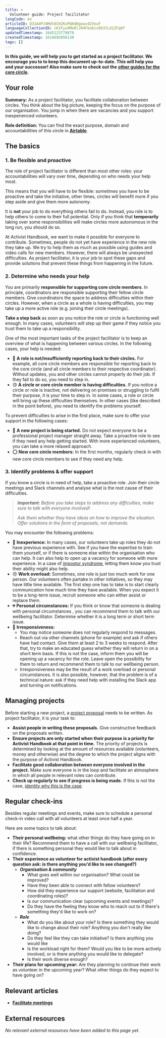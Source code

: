 ```yaml
---
title: >
  Volunteer guide: Project facilitator
langCode: en
articleID: D31A4PJ4Mdt8CH2KxPQ0d0geax42VeuF
languageCollectionID: cK1Fyu9Me0lJR4Fkobic6b3lLd1ZFq0f
updatedTimestamp: 1645123779870
createdTimestamp: 1614692056130
tags: []
---
```


**In this guide, we will help you to get started as a project facilitator. We encourage you to to keep this document up-to-date. This will help you and your successor! Also make sure to check out the** [**other guides for the core circle**](/support/core)**.**

## Your role

**Summary:** As a project facilitator, you facilitate collaboration between circles. You think about the big picture, keeping the focus on the purpose of our organisation. You jump in when there are vacancies and you support inexperienced volunteers.

**Role definition:** You can find the exact purpose, domain and accountabilities of this circle in [**Airtable**](https://airtable.com/shrgU5rF75woG9SHq/tbloV4g8loVisebVz/viwwMs1CKcvYURh2R/recKx1fPlHsMAnvwq).

## The basics

### 1\. Be flexible and proactive

The role of project facilitator is different than most other roles: your accountabilities will vary over time, depending on who needs your help most.

This means that you will have to be flexible: sometimes you have to be proactive and take the initiative, other times, circles will benefit more if you step aside and give them more autonomy.

It is **not** your job to do everything others fail to do. Instead, you role is to help others to come to their full potential. Only if you think that **temporarily** taking over some responsibilities will make circles more autonomous in the long run, you should do so.

At Activist Handbook, we want to make it possible for everyone to contribute. Sometimes, people do not yet have experience in the new role they take up. We try to help them as much as possible using guides and video calls for new members. However, there will always be unexpected difficulties. As project facilitator, it is your job to spot these gaps and provide solutions that prevent these things from happening in the future.

### 2\. Determine who needs your help

You are primarily **responsible for supporting core circle members**. In principle, coordinators are responsible supporting their fellow circle members. Give coordinators the space to address difficulties within their circles. However, when a circle as a whole is having difficulties, you may take up a more active role (e.g. joining their circle meetings).

**Take a step back** as soon as you notice the role or circle is functioning well enough. In many cases, volunteers will step up their game if they notice you trust them to take up a responsibility.

One of the most important tasks of the project facilitator is to keep an overview of what is happening between various circles. In the following cases, your help is needed:

-   💬 **A role is not/insufficiently reporting back to their circles.** For example, all core circle members are responsible for reporting back to the core circle (and all circle members to their respective coordinator). Without updates, you and other circles cannot properly do their job. If they fail to do so, you need to step in.
-   😓 **A circle or core circle member is having difficulties.** If you notice a circle or role is inactive, not delivering on promises or struggling to fulfil their purpose, it is your time to step in. In some cases, a role or circle will bring up these difficulties themselves. In other cases (like described in the point before), you need to identify the problems yourself.

To prevent difficulties to arise in the first place, make sure to offer your support in the following cases:

-   📁 **A new project is being started.** Do not expect everyone to be a professional project manager straight away. Take a proactive role to see if they need any help getting started. With more experienced volunteers, you can take a more relaxed approach.
-   ⭕ **New core circle members:** In the first months, regularly check in with new core circle members to see if they need any help.

### **3\. Identify problems & offer support**

If you know a circle is in need of help, take a proactive role. Join their circle meetings and Slack channels and analyse what is the root cause of their difficulties.

> _**Important:** Before you take steps to address any difficulties, make sure to talk with everyone involved!_
> 
> _Ask them whether they have ideas on how to improve the situation. Offer solutions in the form of proposals, not demands._

You may encounter the following problems:

-   🐣 **Inexperience:** In many cases, our volunteers take up roles they do not have previous experience with. See if you have the expertise to train them yourself, or if there is someone else within the organisation who can help. It can also help to open up a vacancy for someone with more experience. In a case of [impostor syndrome](https://en.wikipedia.org/wiki/Impostor_syndrome), letting them know you trust their ability might also help.
-   😞 **Work overload:** Sometimes, one role is just too much work for one person. Our volunteers often partake in other initiatives, so they may have little time available. The first step one has to take is to start clearly communication how much time they have available. When you expect it to be a long-term issue, recruit someone who can either assist or replace them.
-   💔 **Personal circumstances:** If you think or know that someone is dealing with personal circumstances , you can recommend them to talk with our wellbeing facilitator. Determine whether it is a long term or short term issue.
-   🔕 **Irresponsiveness:**
    -   You may notice someone does not regularly respond to messages.
    -   Reach out via other channels (phone for example) and ask if others have had contact. Give them at least 2 to 3 weeks to respond. After that, try to make an educated guess whether they will return in on a short term basis. If this is not the case, inform them you will be opening up a vacancy for the role. Leave open the possibility for them to return and recommend them to talk to our wellbeing person.
    -   Irresponsiveness may be the result of a work overload or personal circumstances. It is also possible, however, that the problem is of a technical nature: ask if they need help with installing the Slack app and turning on notifications.

## Managing projects

Before starting a new project, a [project proposal](https://docs.google.com/document/d/1WgSKA4rFz79SHBYy_HaiX-5Den3IH6-KFc9DE6ZCgnQ/edit?usp=sharing) needs to be written. As project facilitator, it is your task to:

-   **Assist people in writing these proposals.** Give constructive feedback on the proposals written.
-   **Ensure projects are only started when their purpose is a priority for Activist Handbook at that point in time.** The priority of projects is determined by looking at the amount of resources available (volunteers, money and otherwise) and the degree to which the project aligns with the purpose of Activist Handbook.
-   **Facilitate good collaboration between everyone involved in the project.** Make sure everyone is in the loop and facilitate an atmosphere in which all people in relevant roles can contribute.
-   **Check up regularly to see if progress is being made.** If this is not the case, [identity why this is the case](/support/core/project-facilitator/#h-3-identify-problems-offer-support).

## Regular check-ins

Besides regular meetings and events, make sure to schedule a personal check-in video call with all volunteers at least once half a year.

Here are some topics to talk about:

-   **Their personal wellbeing:** what other things do they have going on in their life? Recommend them to have a call with our wellbeing facilitator, if there is something personal they would like to talk about in confidence.
-   **Their experience as volunteer for activist handbook (after every question ask: is there anything you'd like to see changed?)**
    -   _**Organisation & community**_
        -   What goes well within our organisation? What could be improved?
        -   Have they been able to connect with fellow volunteers?
        -   How did they experience our support (website, facilitation and coordinating roles)?
        -   Is our communication clear (upcoming events and meetings)?
        -   Do they have the feeling they know who to reach out to if there's something they'd like to work on?
    -   _**Role**_
        -   What do you like about your role? Is there something they would like to change about their role? Anything you don't really like doing?
        -   Do they feel like they can take initiative? Is there anything you would like
        -   Is the workload right for them? Would you like to be more actively involved, or is there anything you would like to delegate?
        -   Is their work diverse enough?
-   **Their plans for upcoming year:** Are they planning to continue their work as volunteer in the upcoming year? What other things do they expect to have going on?

## Relevant articles

-   [**Facilitate meetings**](/support/core/facilitate-meetings)

## **External resources**

_No relevant external resources have been added to this page yet._